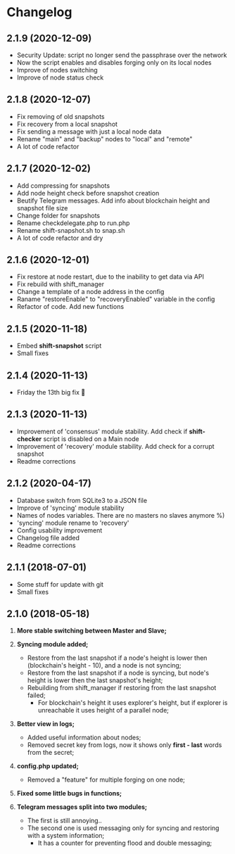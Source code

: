 # Changelog

## 2.1.9 (2020-12-09)

- Security Update: script no longer send the passphrase over the network
- Now the script enables and disables forging only on its local nodes
- Improve of nodes switching
- Improve of node status check

## 2.1.8 (2020-12-07)

- Fix removing of old snapshots
- Fix recovery from a local snapshot
- Fix sending a message with just a local node data
- Rename "main" and "backup" nodes to "local" and "remote"
- A lot of code refactor

## 2.1.7 (2020-12-02)

- Add compressing for snapshots
- Add node height check before snapshot creation
- Beutify Telegram messages. Add info about blockchain height and snapshot file size
- Change folder for snapshots
- Rename checkdelegate.php to run.php
- Rename shift-snapshot.sh to snap.sh
- A lot of code refactor and dry

## 2.1.6 (2020-12-01)

- Fix restore at node restart, due to the inability to get data via API
- Fix rebuild with shift_manager
- Change a template of a node address in the config
- Raname "restoreEnable" to "recoveryEnabled" variable in the config
- Refactor of code. Add new functions

## 2.1.5 (2020-11-18)

- Embed **shift-snapshot** script
- Small fixes

## 2.1.4 (2020-11-13)

- Friday the 13th big fix 🎃

## 2.1.3 (2020-11-13)

- Improvement of 'consensus' module stability. Add check if **shift-checker** script is disabled on a Main node
- Improvement of 'recovery' module stability. Add check for a corrupt snapshot
- Readme corrections

## 2.1.2 (2020-04-17)

- Database switch from SQLite3 to a JSON file
- Improve of 'syncing' module stability
- Names of nodes variables. There are no masters no slaves anymore %)
- 'syncing' module rename to 'recovery'
- Config usability improvement
- Changelog file added
- Readme corrections

## 2.1.1 (2018-07-01)

- Some stuff for update with git
- Small fixes

## 2.1.0 (2018-05-18)

1. **More stable switching between Master and Slave;**

2. **Syncing module added;**
   * Restore from the last snapshot if a node's height is lower then (blockchain's height - 10), and a node is not syncing;
   * Restore from the last snapshot if a node is syncing, but node's height is lower then the last snapshot's height;
   * Rebuilding from shift_manager if restoring from the last snapshot failed;
      * For blockchain's height it uses explorer's height, but if explorer is unreachable it uses height of a parallel node;

3. **Better view in logs;**
   * Added useful information about nodes;
   * Removed secret key from logs, now it shows only **first - last** words from the secret;

4. **config.php updated;**
   * Removed a "feature" for multiple forging on one node;

5. **Fixed some little bugs in functions;**

6. **Telegram messages split into two modules;**
   * The first is still annoying..
   * The second one is used messaging only for syncing and restoring with a system information;
      * It has a counter for preventing flood and double messaging;


<!-- TODO
--
Добавить в бд строку форк = фалс
--
сделать команды для shift-checker
reload, rebuild, stop, start, update_manager, update_client, update_wallet, create_snapshot, restore_snapshot
--

- Сохранять паблик кей в базу данных, проверять заново только при смене парольной фразы

- Забьютифаить все сообщения для ТГ

- Попробовать сделать псевдо-таблицу при отправке сообщения с данными нод в ТГ

- При форке проверять на коррупт снапшот и рестор фром снапшот

- При форке делать апдейт клиента через ./shift_manager.bash update_client

- Разобраться с необходимостью приписывать http://

- При сломаном снапшоте, добавить проверку на другие снапшоты

- Add installation guide

- Update screenshots


+ Проверять на мейне, запущен ли скрипт на бекапе
+ ! Не дисаблить форджинг на бекапе просто так
+ Посмотреть почему $dataTmsg не присылается в ТГ, если выключен свитчинг
+ Разделить проверку на форк и создание снапшотов.
+ В конфиге, вместо мейн и бекап, сделать локал и ремоут ноды, чтобы удобно было переключаться, да и вообще, меньше заморочек
+ Заренеймить checkdelegate.php в run.php
+ Пофиксить вывод размера снапшота
+ Отправлять размер созданного снапшота в телеграм
+ SyncingMessage заменить на recoveryMessage
+ При создании снапшотов проверять хейт ноды
+ окмсг, не проверяет на то запущен шифт или нет. Сделать паузу после перезапуска в 20 секунд.

--
+ Доразбираться с модулем "статус".
+ Шифт менеджер всегда выдаёт "√ SHIFT is running.", даже если он только что остановлен.
+ Сделать проверку по доступности апи, если недоступно, значит нода выключена и надо включить.
+ Перенести весь треш с проверкой статуса в функцию shiftManager
--

END TODO -->
